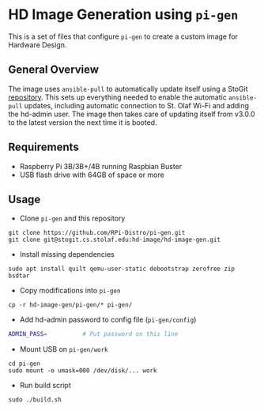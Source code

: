 # HD Image Generation using `pi-gen`
This is a set of files that configure `pi-gen` to create a custom image for Hardware Design.

## General Overview
The image uses `ansible-pull` to automatically update itself using a StoGit
[repository](https://stogit.cs.stolaf.edu/hd-image/hd-image).
This sets up everything needed to enable the automatic `ansible-pull` updates,
including automatic connection to St. Olaf Wi-Fi and adding the hd-admin user.
The image then takes care of updating itself from v3.0.0 to the latest version
the next time it is booted.

## Requirements
- Raspberry Pi 3B/3B+/4B running Raspbian Buster
- USB flash drive with 64GB of space or more

## Usage
- Clone `pi-gen` and this repository
```
git clone https://github.com/RPi-Distro/pi-gen.git
git clone git@stogit.cs.stolaf.edu:hd-image/hd-image-gen.git
```

- Install missing dependencies
```
sudo apt install quilt qemu-user-static debootstrap zerofree zip bsdtar
```

- Copy modifications into `pi-gen`
```
cp -r hd-image-gen/pi-gen/* pi-gen/
```

- Add hd-admin password to config file (`pi-gen/config`)
```bash
ADMIN_PASS=          # Put password on this line
```

- Mount USB on `pi-gen/work`
```
cd pi-gen
sudo mount -o umask=000 /dev/disk/... work
```

- Run build script
```
sudo ./build.sh
```
